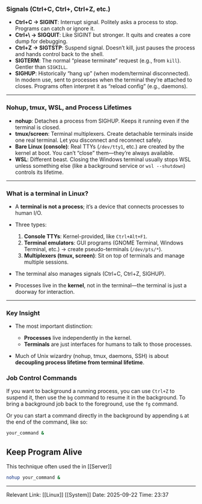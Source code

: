### **Signals (Ctrl+C, Ctrl+, Ctrl+Z, etc.)**

* **Ctrl+C → SIGINT**: Interrupt signal. Politely asks a process to stop. Programs can catch or ignore it.
* **Ctrl+\ → SIGQUIT**: Like SIGINT but stronger. It quits and creates a core dump for debugging.
* **Ctrl+Z → SIGTSTP**: Suspend signal. Doesn’t kill, just pauses the process and hands control back to the shell.
* **SIGTERM**: The normal “please terminate” request (e.g., from `kill`). Gentler than `SIGKILL`.
* **SIGHUP**: Historically “hang up” (when modem/terminal disconnected). In modern use, sent to processes when the terminal they’re attached to closes. Programs often interpret it as “reload config” (e.g., daemons).

---

### **Nohup, tmux, WSL, and Process Lifetimes**

* **nohup**: Detaches a process from SIGHUP. Keeps it running even if the terminal is closed.
* **tmux/screen**: Terminal multiplexers. Create detachable terminals inside one real terminal. Let you disconnect and reconnect safely.
* **Bare Linux (console)**: Real TTYs (`/dev/tty1`, etc.) are created by the kernel at boot. You can’t “close” them—they’re always available.
* **WSL**: Different beast. Closing the Windows terminal usually stops WSL unless something else (like a background service or `wsl --shutdown`) controls its lifetime.

---

### **What is a terminal in Linux?**

* A **terminal is not a process**; it’s a device that connects processes to human I/O.
* Three types:

  1. **Console TTYs**: Kernel-provided, like `Ctrl+Alt+F1`.
  2. **Terminal emulators**: GUI programs (GNOME Terminal, Windows Terminal, etc.) → create pseudo-terminals (`/dev/pts/*`).
  3. **Multiplexers (tmux, screen)**: Sit on top of terminals and manage multiple sessions.
* The terminal also manages signals (Ctrl+C, Ctrl+Z, SIGHUP).
* Processes live in the **kernel**, not in the terminal—the terminal is just a doorway for interaction.

---

### **Key Insight**

* The most important distinction:

  * **Processes** live independently in the kernel.
  * **Terminals** are just interfaces for humans to talk to those processes.
* Much of Unix wizardry (nohup, tmux, daemons, SSH) is about **decoupling process lifetime from terminal lifetime**.


### Job Control Commands
If you want to background a running process, you can use `Ctrl+Z` to suspend it, then use the `bg` command to resume it in the background. To bring a background job back to the foreground, use the `fg` command.
 
Or you can start a command directly in the background by appending `&` at the end of the command, like so:
```bash
your_command &
```

## Keep Program Alive 
This technique often used the in [[Server]]
```bash
nohup your_command &
```

---
Relevant Link: [[Linux]] [[System]]
Date: 2025-09-22 
Time: 23:37